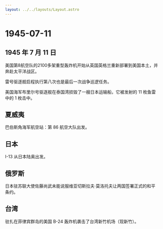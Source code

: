 ```yaml
---
layout: ../../layouts/Layout.astro
---
```


# 1945-07-11

## 1945 年 7 月 11 日

美国第8航空队的2100多架重型轰炸机开始从英国英格兰重新部署到美国本土，并奔赴太平洋战区。

雷号驱逐舰启程执行第八次也是最后一次战争巡逻任务。

美国海军布里尔号驱逐舰在泰国湾损毁了一艘日本运输船，它被发射的 11
枚鱼雷中的 1 枚击中。

## 夏威夷

巴伯斯角海军航空站：第 86 航空大队出发。

## 日本

I-13 从日本陆奥出发。

## 俄罗斯

日本驻苏联大使佐藤尚武未能说服维亚切斯拉夫·莫洛托夫让两国签署正式的和平条约。

## 台湾

驻扎在菲律宾群岛的美国 B-24 轰炸机袭击了台湾新竹机场（现新竹）。